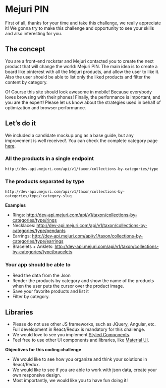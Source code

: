 # Mejuri PIN

First of all, thanks for your time and take this challenge, we really appreciate it!
We gonna try to make this challenge and opportunity to see your skills and also interesting for you.

## The concept
You are a front-end rockstar and Mejuri contacted you to create the next product that will change the world: Mejuri PIN.
The main idea is to create a board like pinterest with all the Mejuri products, and allow the user to like it.
Also the user should be able to list only the liked products and filter the content by category.

Of Course this site should look awesome in mobile! Because everybody loves browsing with their phones!
Finally, the performance is important, and you are the expert! Please let us know about the strategies used in behalf of optimization and browser performance.

## Let’s do it
We included a candidate mockup.png as a base guide, but any improvement is well received!.
You can check the complete category page [here](http://dev-api.mejuri.com/shop/t/type).

### All the products in a single endpoint
`http://dev-api.mejuri.com/api/v1/taxon/collections-by-categories/type`

### The products separated by type
`http://dev-api.mejuri.com/api/v1/taxon/collections-by-categories/type/:category-slug`

**Examples**
- Rings: http://dev-api.mejuri.com/api/v1/taxon/collections-by-categories/type/rings
- Necklaces: http://dev-api.mejuri.com/api/v1/taxon/collections-by-categories/type/pendants
- Earrings: http://dev-api.mejuri.com/api/v1/taxon/collections-by-categories/type/earrings
- Bracelets + Anklets: http://dev-api.mejuri.com/api/v1/taxon/collections-by-categories/type/bracelets

### Your app should be able to
- Read the data from the Json
- Render the products by category and show the name of the products when the user puts the cursor over the product image.
- Save your favorite products and list it
- Filter by category.


## Libraries
- Please do not use other JS frameworks, such as JQuery, Angular, etc. Full development in React/Redux is mandatory for this challenge.
- We would love to see you implement [Styled Components](https://www.styled-components.com/).
- Feel free to use other UI components and libraries, like [Material UI](https://github.com/mui-org/material-ui).

**Objectives for this coding challenge**
- We would like to see how you organize and think your solutions in React/Redux.
- We would like to see if you are able to work with json data, create your own responsive design.
- Most importantly, we would like you to have fun doing it!
